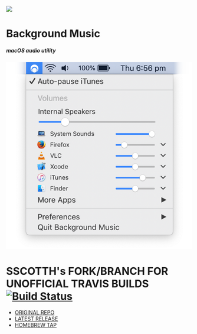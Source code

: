<!-- vim: set tw=120: -->

![](Images/README/FermataIcon.png)

# Background Music
##### macOS audio utility

![](Images/README/Screenshot.png)

# SSCOTTH's FORK/BRANCH FOR UNOFFICIAL TRAVIS BUILDS [![Build Status](https://travis-ci.org/sscotth/BackgroundMusic.svg?branch=master)](https://travis-ci.org/sscotth/BackgroundMusic)

* [ORIGINAL REPO](https://github.com/kyleneideck/BackgroundMusic)
* [LATEST RELEASE](https://github.com/sscotth/BackgroundMusic/releases/latest)
* [HOMEBREW TAP](https://github.com/sscotth/homebrew-backgroundmusic)
